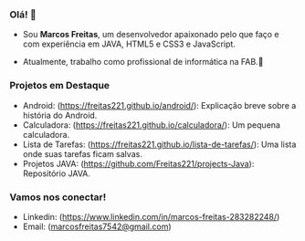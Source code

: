  ### Olá! 👋
- Sou **Marcos Freitas**, um desenvolvedor apaixonado pelo que faço e com experiência em JAVA, HTML5 e CSS3 e JavaScript.

- Atualmente, trabalho como profissional de informática na FAB.🌟

### Projetos em Destaque
- Android: (https://freitas221.github.io/android/): Explicação breve sobre a história do Android.
- Calculadora: (https://freitas221.github.io/calculadora/): Um pequena calculadora.
- Lista de Tarefas: (https://freitas221.github.io/lista-de-tarefas/): Uma lista onde suas tarefas ficam salvas.
- Projetos JAVA: (https://github.com/Freitas221/projects-Java): Repositório JAVA.

### Vamos nos conectar!
- Linkedin: (https://www.linkedin.com/in/marcos-freitas-283282248/)
- Email: (marcosfreitas7542@gmail.com)
